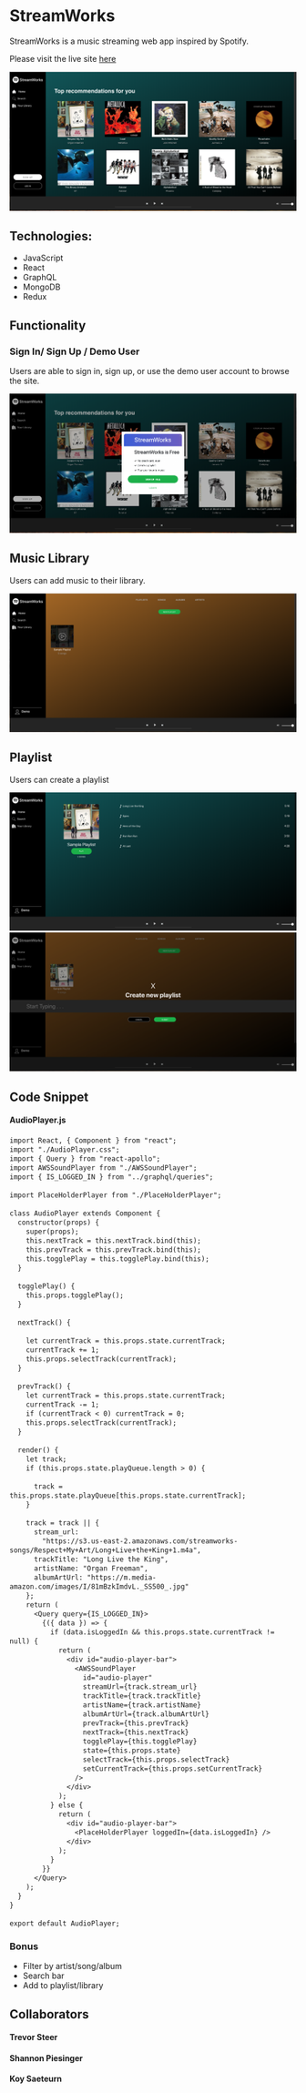 # StreamWorks

StreamWorks is a music streaming web app inspired by Spotify.

Please visit the live site [here](http://streamworks.herokuapp.com/)

![alt text](./client/src/images/streamworks.png "StreamWorks")

## Technologies:

- JavaScript
- React
- GraphQL
- MongoDB
- Redux

## Functionality

### Sign In/ Sign Up / Demo User

Users are able to sign in, sign up, or use the demo user account to browse the site.

![alt text](./client/src/images/StreamWorksMain.png "StreamWorks")

## Music Library

Users can add music to their library.

![alt text](./client/src/images/musiclibrary.png "StreamWorks Library")

## Playlist

Users can create a playlist

![alt text](./client/src/images/playlist.png "StreamWorks Playlist")
![alt text](./client/src/images/createplaylist.png "StreamWorks Create Playlist")

## Code Snippet

#### AudioPlayer.js

```
import React, { Component } from "react";
import "./AudioPlayer.css";
import { Query } from "react-apollo";
import AWSSoundPlayer from "./AWSSoundPlayer";
import { IS_LOGGED_IN } from "../graphql/queries";

import PlaceHolderPlayer from "./PlaceHolderPlayer";

class AudioPlayer extends Component {
  constructor(props) {
    super(props);
    this.nextTrack = this.nextTrack.bind(this);
    this.prevTrack = this.prevTrack.bind(this);
    this.togglePlay = this.togglePlay.bind(this);
  }

  togglePlay() {
    this.props.togglePlay();
  }

  nextTrack() {

    let currentTrack = this.props.state.currentTrack;
    currentTrack += 1;
    this.props.selectTrack(currentTrack);
  }

  prevTrack() {
    let currentTrack = this.props.state.currentTrack;
    currentTrack -= 1;
    if (currentTrack < 0) currentTrack = 0;
    this.props.selectTrack(currentTrack);
  }

  render() {
    let track;
    if (this.props.state.playQueue.length > 0) {

      track = this.props.state.playQueue[this.props.state.currentTrack];
    }

    track = track || {
      stream_url:
        "https://s3.us-east-2.amazonaws.com/streamworks-songs/Respect+My+Art/Long+Live+the+King+1.m4a",
      trackTitle: "Long Live the King",
      artistName: "Organ Freeman",
      albumArtUrl: "https://m.media-amazon.com/images/I/81mBzkImdvL._SS500_.jpg"
    };
    return (
      <Query query={IS_LOGGED_IN}>
        {({ data }) => {
          if (data.isLoggedIn && this.props.state.currentTrack != null) {
            return (
              <div id="audio-player-bar">
                <AWSSoundPlayer
                  id="audio-player"
                  streamUrl={track.stream_url}
                  trackTitle={track.trackTitle}
                  artistName={track.artistName}
                  albumArtUrl={track.albumArtUrl}
                  prevTrack={this.prevTrack}
                  nextTrack={this.nextTrack}
                  togglePlay={this.togglePlay}
                  state={this.props.state}
                  selectTrack={this.props.selectTrack}
                  setCurrentTrack={this.props.setCurrentTrack}
                />
              </div>
            );
          } else {
            return (
              <div id="audio-player-bar">
                <PlaceHolderPlayer loggedIn={data.isLoggedIn} />
              </div>
            );
          }
        }}
      </Query>
    );
  }
}

export default AudioPlayer;
```

### Bonus

- Filter by artist/song/album
- Search bar
- Add to playlist/library

## Collaborators

#### Trevor Steer

#### Shannon Piesinger

#### Koy Saeteurn

